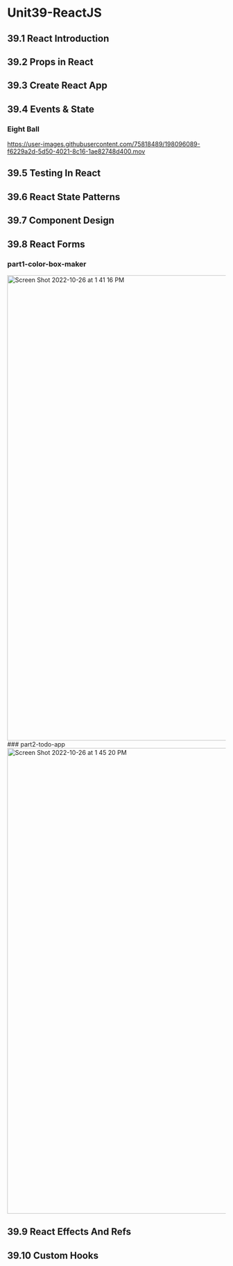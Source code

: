# Unit39-ReactJS
## 39.1 React Introduction
## 39.2 Props in React
## 39.3 Create React App
## 39.4 Events & State
### Eight Ball
https://user-images.githubusercontent.com/75818489/198096089-f6229a2d-5d50-4021-8c16-1ae82748d400.mov

## 39.5 Testing In React
## 39.6 React State Patterns
## 39.7 Component Design
## 39.8 React Forms
### part1-color-box-maker
<img width="1072" alt="Screen Shot 2022-10-26 at 1 41 16 PM" src="https://user-images.githubusercontent.com/75818489/198098061-7e0e5947-4a9f-477a-8298-a7976e85d382.png">
### part2-todo-app
<img width="1073" alt="Screen Shot 2022-10-26 at 1 45 20 PM" src="https://user-images.githubusercontent.com/75818489/198098803-6a5d3742-cec4-445e-9317-cc714a558c9d.png">

## 39.9 React Effects And Refs
## 39.10 Custom Hooks
